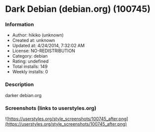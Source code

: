 # Dark Debian (debian.org) (100745)

### Information
- Author: hikiko (unknown)
- Created at: unknown
- Updated at: 4/24/2014, 7:32:02 AM
- License: NO-REDISTRIBUTION
- Category: debian
- Rating: undefined
- Total installs: 149
- Weekly installs: 0


### Description
darker debian.org


### Screenshots (links to userstyles.org)
![https://userstyles.org/style_screenshots/100745_after.png](https://userstyles.org/style_screenshots/100745_after.png)


